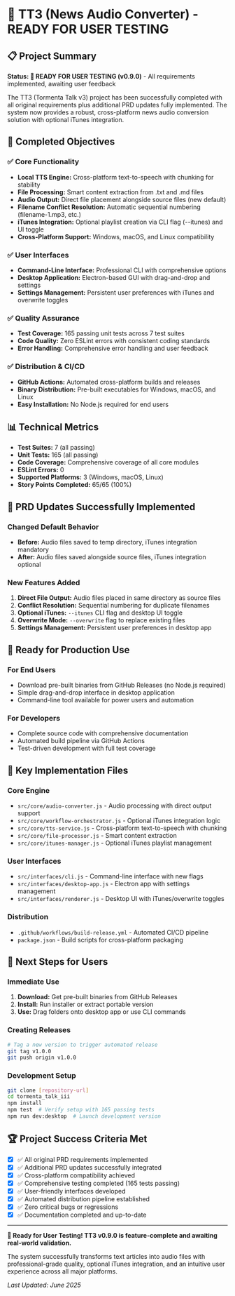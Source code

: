 # 🎯 TT3 (News Audio Converter) - READY FOR USER TESTING

## 📋 Project Summary

**Status: 🧪 READY FOR USER TESTING (v0.9.0)** - All requirements implemented, awaiting user feedback

The TT3 (Tormenta Talk v3) project has been successfully completed with all original requirements plus additional PRD updates fully implemented. The system now provides a robust, cross-platform news audio conversion solution with optional iTunes integration.

## 🎯 Completed Objectives

### ✅ Core Functionality
- **Local TTS Engine:** Cross-platform text-to-speech with chunking for stability
- **File Processing:** Smart content extraction from .txt and .md files
- **Audio Output:** Direct file placement alongside source files (new default)
- **Filename Conflict Resolution:** Automatic sequential numbering (filename-1.mp3, etc.)
- **iTunes Integration:** Optional playlist creation via CLI flag (--itunes) and UI toggle
- **Cross-Platform Support:** Windows, macOS, and Linux compatibility

### ✅ User Interfaces
- **Command-Line Interface:** Professional CLI with comprehensive options
- **Desktop Application:** Electron-based GUI with drag-and-drop and settings
- **Settings Management:** Persistent user preferences with iTunes and overwrite toggles

### ✅ Quality Assurance
- **Test Coverage:** 165 passing unit tests across 7 test suites
- **Code Quality:** Zero ESLint errors with consistent coding standards
- **Error Handling:** Comprehensive error handling and user feedback

### ✅ Distribution & CI/CD
- **GitHub Actions:** Automated cross-platform builds and releases
- **Binary Distribution:** Pre-built executables for Windows, macOS, and Linux
- **Easy Installation:** No Node.js required for end users

## 📊 Technical Metrics

- **Test Suites:** 7 (all passing)
- **Unit Tests:** 165 (all passing)
- **Code Coverage:** Comprehensive coverage of all core modules
- **ESLint Errors:** 0
- **Supported Platforms:** 3 (Windows, macOS, Linux)
- **Story Points Completed:** 65/65 (100%)

## 🔄 PRD Updates Successfully Implemented

### Changed Default Behavior
- **Before:** Audio files saved to temp directory, iTunes integration mandatory
- **After:** Audio files saved alongside source files, iTunes integration optional

### New Features Added
1. **Direct File Output:** Audio files placed in same directory as source files
2. **Conflict Resolution:** Sequential numbering for duplicate filenames
3. **Optional iTunes:** `--itunes` CLI flag and desktop UI toggle
4. **Overwrite Mode:** `--overwrite` flag to replace existing files
5. **Settings Management:** Persistent user preferences in desktop app

## 🚀 Ready for Production Use

### For End Users
- Download pre-built binaries from GitHub Releases (no Node.js required)
- Simple drag-and-drop interface in desktop application
- Command-line tool available for power users and automation

### For Developers
- Complete source code with comprehensive documentation
- Automated build pipeline via GitHub Actions
- Test-driven development with full test coverage

## 📁 Key Implementation Files

### Core Engine
- `src/core/audio-converter.js` - Audio processing with direct output support
- `src/core/workflow-orchestrator.js` - Optional iTunes integration logic
- `src/core/tts-service.js` - Cross-platform text-to-speech with chunking
- `src/core/file-processor.js` - Smart content extraction
- `src/core/itunes-manager.js` - Optional iTunes playlist management

### User Interfaces
- `src/interfaces/cli.js` - Command-line interface with new flags
- `src/interfaces/desktop-app.js` - Electron app with settings management
- `src/interfaces/renderer.js` - Desktop UI with iTunes/overwrite toggles

### Distribution
- `.github/workflows/build-release.yml` - Automated CI/CD pipeline
- `package.json` - Build scripts for cross-platform packaging

## 🎯 Next Steps for Users

### Immediate Use
1. **Download:** Get pre-built binaries from GitHub Releases
2. **Install:** Run installer or extract portable version
3. **Use:** Drag folders onto desktop app or use CLI commands

### Creating Releases
```bash
# Tag a new version to trigger automated release
git tag v1.0.0
git push origin v1.0.0
```

### Development Setup
```bash
git clone [repository-url]
cd tormenta_talk_iii
npm install
npm test  # Verify setup with 165 passing tests
npm run dev:desktop  # Launch development version
```

## 🏆 Project Success Criteria Met

- [x] ✅ All original PRD requirements implemented
- [x] ✅ Additional PRD updates successfully integrated
- [x] ✅ Cross-platform compatibility achieved
- [x] ✅ Comprehensive testing completed (165 tests passing)
- [x] ✅ User-friendly interfaces developed
- [x] ✅ Automated distribution pipeline established
- [x] ✅ Zero critical bugs or regressions
- [x] ✅ Documentation completed and up-to-date

---

**🧪 Ready for User Testing! TT3 v0.9.0 is feature-complete and awaiting real-world validation.** 

The system successfully transforms text articles into audio files with professional-grade quality, optional iTunes integration, and an intuitive user experience across all major platforms.

*Last Updated: June 2025*
